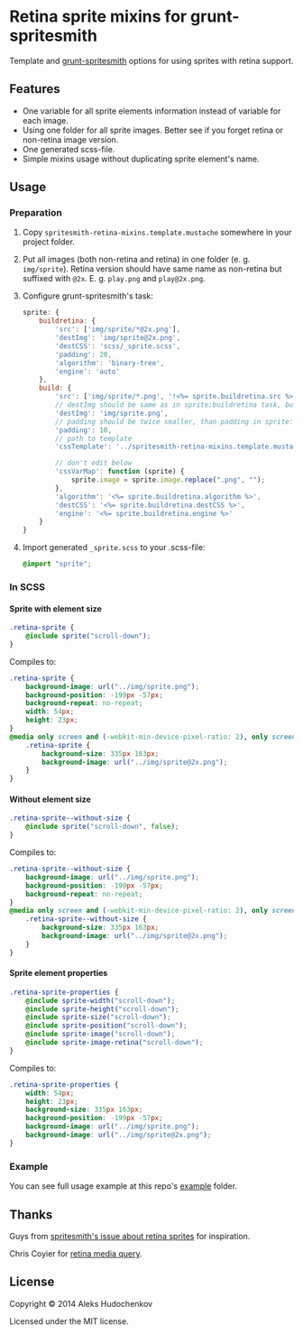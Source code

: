# Retina sprite mixins for grunt-spritesmith

Template and [grunt-spritesmith](https://github.com/Ensighten/grunt-spritesmith) options for using sprites with retina support.

## Features

* One variable for all sprite elements information instead of variable for each image.
* Using one folder for all sprite images. Better see if you forget retina or non-retina image version.
* One generated scss-file.
* Simple mixins usage without duplicating sprite element's name.

## Usage

### Preparation

1. Copy `spritesmith-retina-mixins.template.mustache` somewhere in your project folder.
2. Put all images (both non-retina and retina) in one folder (e. g. `img/sprite`). Retina version should have same name as non-retina but suffixed with `@2x`. E. g. `play.png` and `play@2x.png`.
3. Configure grunt-spritesmith's task:

    ```js
    sprite: {
        buildretina: {
            'src': ['img/sprite/*@2x.png'],
            'destImg': 'img/sprite@2x.png',
            'destCSS': 'scss/_sprite.scss',
            'padding': 20,
            'algorithm': 'binary-tree',
            'engine': 'auto'
        },
        build: {
            'src': ['img/sprite/*.png', '!<%= sprite.buildretina.src %>'],
            // destImg should be same as in sprite:buildretina task, but without @2x
            'destImg': 'img/sprite.png',
            // padding should be twice smaller, than padding in sprite:buildretina task
            'padding': 10,
            // path to template
            'cssTemplate': '../spritesmith-retina-mixins.template.mustache',

            // don't edit below
            'cssVarMap': function (sprite) {
                sprite.image = sprite.image.replace(".png", "");
            },
            'algorithm': '<%= sprite.buildretina.algorithm %>',
            'destCSS': '<%= sprite.buildretina.destCSS %>',
            'engine': '<%= sprite.buildretina.engine %>'
        }
    }
    ```

3. Import generated `_sprite.scss` to your .scss-file:
    
    ```scss
    @import "sprite";
    ```

### In SCSS

#### Sprite with element size

```scss
.retina-sprite {
    @include sprite("scroll-down");
}
```

Compiles to:

```css
.retina-sprite {
    background-image: url("../img/sprite.png");
    background-position: -199px -57px;
    background-repeat: no-repeat;
    width: 54px;
    height: 23px;
}
@media only screen and (-webkit-min-device-pixel-ratio: 2), only screen and (min--moz-device-pixel-ratio: 2), only screen and (-o-min-device-pixel-ratio: 2 / 1), only screen and (min-device-pixel-ratio: 2), only screen and (min-resolution: 192dpi), only screen and (min-resolution: 2dppx) {
    .retina-sprite {
        background-size: 335px 163px;
        background-image: url("../img/sprite@2x.png");
    }
}
```

#### Without element size

```scss
.retina-sprite--without-size {
    @include sprite("scroll-down", false);
}
```

Compiles to:

```css
.retina-sprite--without-size {
    background-image: url("../img/sprite.png");
    background-position: -199px -57px;
    background-repeat: no-repeat;
}
@media only screen and (-webkit-min-device-pixel-ratio: 2), only screen and (min--moz-device-pixel-ratio: 2), only screen and (-o-min-device-pixel-ratio: 2 / 1), only screen and (min-device-pixel-ratio: 2), only screen and (min-resolution: 192dpi), only screen and (min-resolution: 2dppx) {
    .retina-sprite--without-size {
        background-size: 335px 163px;
        background-image: url("../img/sprite@2x.png");
    }
}
```

#### Sprite element properties

```scss
.retina-sprite-properties {
    @include sprite-width("scroll-down");
    @include sprite-height("scroll-down");
    @include sprite-size("scroll-down");
    @include sprite-position("scroll-down");
    @include sprite-image("scroll-down");
    @include sprite-image-retina("scroll-down");
}
```

Compiles to:

```css
.retina-sprite-properties {
    width: 54px;
    height: 23px;
    background-size: 335px 163px;
    background-position: -199px -57px;
    background-image: url("../img/sprite.png");
    background-image: url("../img/sprite@2x.png");
}
```

### Example

You can see full usage example at this repo's [example](example) folder.

## Thanks

Guys from [spritesmith's issue about retina sprites](https://github.com/Ensighten/spritesmith/issues/19) for inspiration.

Chris Coyier for [retina media query](http://css-tricks.com/snippets/css/retina-display-media-query/).

## License

Copyright © 2014 Aleks Hudochenkov

Licensed under the MIT license.

